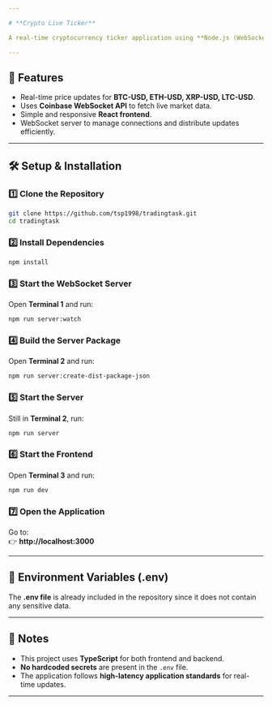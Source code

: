 ```yaml
---

# **Crypto Live Ticker**  

A real-time cryptocurrency ticker application using **Node.js (WebSocket Server)** and **React.js (Frontend)**, connected to the **Coinbase WebSocket API** for live price updates.  

---
```


## **🚀 Features**  
- Real-time price updates for **BTC-USD, ETH-USD, XRP-USD, LTC-USD**.  
- Uses **Coinbase WebSocket API** to fetch live market data.  
- Simple and responsive **React frontend**.  
- WebSocket server to manage connections and distribute updates efficiently.  

---

## **🛠️ Setup & Installation**  

### **1️⃣ Clone the Repository**
```sh
git clone https://github.com/tsp1998/tradingtask.git
cd tradingtask
```

### **2️⃣ Install Dependencies**
```sh
npm install
```

### **3️⃣ Start the WebSocket Server**  
Open **Terminal 1** and run:
```sh
npm run server:watch
```

### **4️⃣ Build the Server Package**  
Open **Terminal 2** and run:
```sh
npm run server:create-dist-package-json
```

### **5️⃣ Start the Server**  
Still in **Terminal 2**, run:
```sh
npm run server
```

### **6️⃣ Start the Frontend**  
Open **Terminal 3** and run:
```sh
npm run dev
```

### **7️⃣ Open the Application**
Go to:  
👉 **http://localhost:3000**

---

## **📝 Environment Variables (.env)**
The **.env file** is already included in the repository since it does not contain any sensitive data.  

---

## **📌 Notes**
- This project uses **TypeScript** for both frontend and backend.  
- **No hardcoded secrets** are present in the `.env` file.  
- The application follows **high-latency application standards** for real-time updates.  

---